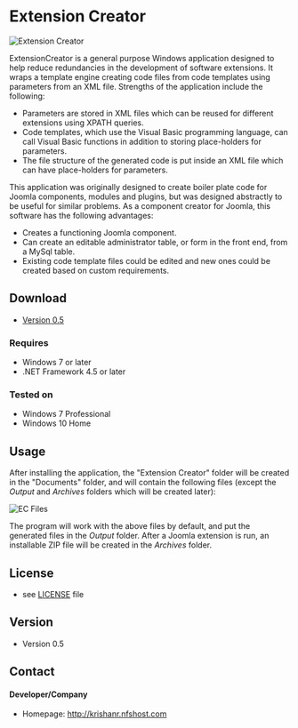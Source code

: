 Extension Creator
======

![Extension Creator](https://github.com/krishanr/ExtensionCreator/blob/master/ExtensionCreator.PNG "Extension Creator")

ExtensionCreator is a general purpose Windows application designed to help reduce redundancies in the development of software extensions. It wraps a template engine creating code files from code templates using parameters from an XML file. Strengths of the application include the following:
* Parameters are stored in XML files which can be reused for different extensions using XPATH queries.
* Code templates, which use the Visual Basic programming language, can call Visual Basic functions in addition to storing place-holders for parameters.
* The file structure of the generated code is put inside an XML file which can have place-holders for parameters.

This application was originally designed to create boiler plate code for Joomla components, modules and plugins, but was designed abstractly to be useful for similar problems. As a component creator for Joomla, this software has the following advantages:
* Creates a functioning Joomla component.
* Can create an editable administrator table, or form in the front end, from a MySql table.
* Existing code template files could be edited and new ones could be created based on custom requirements.

## Download
* [Version 0.5](https://github.com/krishanr/ExtensionCreator/releases/download/v0.5-alpha/ECInstaller.msi)

### Requires
* Windows 7 or later
* .NET Framework 4.5 or later

### Tested on
* Windows 7 Professional
* Windows 10 Home

## Usage
After installing the application, the "Extension Creator" folder will be created in the "Documents" folder, and will contain the following files (except the _Output_ and _Archives_ folders which will be created later):

![EC Files](https://github.com/krishanr/ExtensionCreator/blob/master/EcFiles.PNG "Extension creator files")

The program will work with the above files by default, and put the generated files in the _Output_ folder. After a Joomla extension is run, an installable ZIP file will be created in the _Archives_ folder.

## License 
* see [LICENSE](https://github.com/krishanr/ExtensionCreator/blob/master/license.txt) file

## Version 
* Version 0.5

## Contact
#### Developer/Company
* Homepage: http://krishanr.nfshost.com
